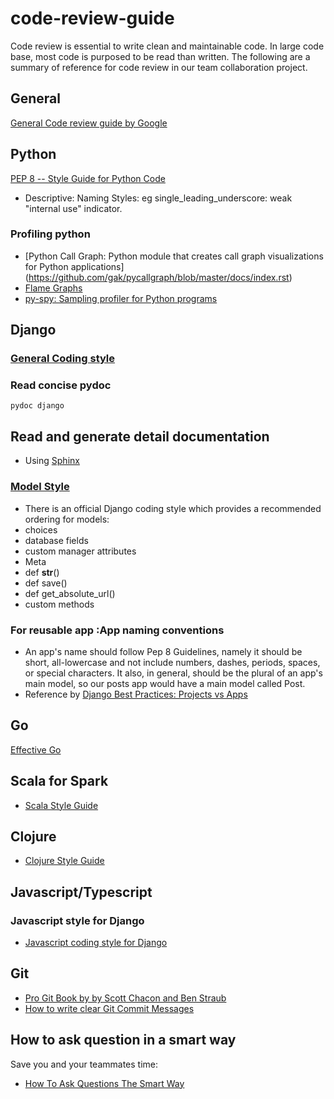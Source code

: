 # code-review-guide

Code review is essential to write clean and maintainable code.
In large code base, most code is purposed to be read than written.
The following are a summary of reference for code review in our
team collaboration project. 

## General
[General Code review guide by Google](https://google.github.io/eng-practices/review/reviewer/)

## Python
[PEP 8 -- Style Guide for Python Code](https://www.python.org/dev/peps/pep-0008/
)
* Descriptive: Naming Styles: eg single_leading_underscore: weak "internal use" indicator.
### Profiling python
* [Python Call Graph:  Python module that creates call graph visualizations for Python applications]
(https://github.com/gak/pycallgraph/blob/master/docs/index.rst)
* [Flame Graphs](http://www.brendangregg.com/flamegraphs.html)
* [py-spy: Sampling profiler for Python programs](https://github.com/benfred/py-spy)



## Django
### [General Coding style](https://docs.djangoproject.com/en/dev/internals/contributing/writing-code/coding-style/#model-style)
### Read concise pydoc 
`pydoc django`
## Read and generate detail documentation
* Using [Sphinx](https://www.sphinx-doc.org/)

### [Model Style](https://learndjango.com/tutorials/django-best-practices-models)
* There is an official Django coding style which provides a recommended 
ordering for models:
* choices
* database fields
* custom manager attributes
* Meta
* def __str__()
* def save()
* def get_absolute_url()
* custom methods

### For reusable app :App naming conventions
* An app's name should follow Pep 8 Guidelines, namely it should be short, 
all-lowercase and not include numbers, dashes, periods, spaces, or special
characters. It also, in general, should be the plural of an app's main 
model, so our posts app would have a main model called Post.
* Reference by [Django Best Practices: Projects vs Apps](https://learndjango.com/tutorials/django-best-practices-projects-vs-apps)

## Go
[Effective Go]([https://golang.org/doc/effective_go.html])

## Scala for Spark
* [Scala Style Guide](https://docs.scala-lang.org/style/)

## Clojure 
* [Clojure Style Guide](https://guide.clojure.style/)

## Javascript/Typescript
### Javascript style for Django
* [Javascript coding style for Django](https://docs.djangoproject.com/en/dev/internals/contributing/writing-code/javascript/)

## Git
* [Pro Git Book by by Scott Chacon and Ben Straub](https://git-scm.com/book/en/v2)
* [How to write clear Git Commit Messages](https://tbaggery.com/2008/04/19/a-note-about-git-commit-messages.html)

## How to ask question in a smart way
Save you and your teammates time:
* [How To Ask Questions The Smart Way](http://catb.org/~esr/faqs/smart-questions.html)
